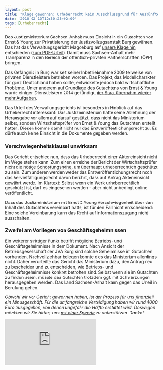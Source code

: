 ```yaml
---
layout: post
title: "Klage gewonnen: Urheberrecht kein Ausschlussgrund für Auskünfte"
date: '2018-02-13T12:30:23+02:00' 
tags: [Urheberrecht]
---
```


Das Justizministerium Sachsen-Anhalt muss Einsicht in ein Gutachten von Ernst & Young zur Privatisierung der Justizvollzugsanstalt Burg gewähren. Das hat das Verwaltungsgericht Magdeburg auf <a href="https://fragdenstaat.de/anfrage/gutachten-jva-burg/">unsere Klage hin</a> entschieden (<a href="https://netzpolitik.org/wp-upload/2018/01/jva-burg-urteil.pdf">zum PDF-Urteil</a>). Damit muss Sachsen-Anhalt mehr Transparenz in den Bereich der öffentlich-privaten Partnerschaften (ÖPP) bringen.

Das Gefängnis in Burg war seit seiner Inbetriebnahme 2009 teilweise von privaten Dienstleistern betrieben worden. Das Projekt, das Modellcharakter für ganz Deutschland haben sollte, entwickelte jedoch bald wirtschaftliche Probleme. Unter anderem auf Grundlage des Gutachtens von Ernst & Young wurde einigen Dienstleistern 2014 gekündigt, <a href="http://www.landtag.sachsen-anhalt.de/fileadmin/files/drs/wp7/drs/d0545dak.pdf">der Staat übernahm wieder mehr Aufgaben</a>.

Das Urteil des Verwaltungsgerichts ist besonders in Hinblick auf das Urheberrecht interessant: Das Justizministerium hatte seine Ablehnung der Herausgabe vor allem auf darauf gestützt, dass nicht das Ministerium selbst, sondern Wirtschaftsprüfer von Ernst & Young das Gutachten erstellt hatten. Diesen komme damit nicht nur das Erstveröffentlichungsrecht zu. Es dürfe auch keine Einsicht in die Dokumente gegeben werden. 

<h3>Verschwiegenheitsklausel unwirksam</h3>

Das Gericht entschied nun, dass das Urheberrecht einer Akteneinsicht nicht im Wege stehen kann. Zum einen erreiche der Bericht der Wirtschaftsprüfer nicht die nötige <a href="https://de.wikipedia.org/wiki/Sch%C3%B6pfungsh%C3%B6he">Schöpfungshöhe</a>, um überhaupt urheberrechtlich geschützt zu sein. Zum anderen werden weder das Erstveröffentlichungsrecht noch das Vervielfältigungsrecht davon berührt, dass auf Antrag Akteneinsicht gewährt werde. Im Klartext: Selbst wenn ein Werk urheberrechtlich geschützt ist, darf es eingesehen werden - aber nicht unbedingt online veröffentlicht.

Dass das Justizministerium mit Ernst & Young Verschwiegenheit über den Inhalt des Gutachtens vereinbart hatte, ist für den Fall nicht entscheidend: Eine solche Vereinbarung kann das Recht auf Informationszugang nicht ausschalten.

<h3>Zweifel am Vorliegen von Geschäftsgeheimnissen</h3>

Ein weiterer strittiger Punkt betrifft mögliche Betriebs- und Geschäftsgeheimnisse in dem Dokument. Nach Ansicht der Betriebsgesellschaft der JVA Burg sind solche Geheimnisse im Gutachten vorhanden. Nachvollziehbar belegen konnte dies das Ministerium allerdings nicht. Daher verurteilte das Gericht das Ministerium dazu, den Antrag neu zu bescheiden und zu entscheiden, wie Betriebs- und Geschäftsgeheimnisse konkret betroffen sind. Selbst wenn sie im Gutachten zu finden seien, müsste das Gutachten trotzdem ggf. mit Schwärzungen herausgegeben werden. Das Land Sachsen-Anhalt kann gegen das Urteil in Berufung gehen.

<i>Obwohl wir vor Gericht gewonnen haben, ist der Prozess für uns finanziell ein Minusgeschäft. Für die umfangreiche Verteidigung haben wir rund 4000 Euro ausgegeben, von denen ungefähr die Hälfte erstattet wird. Deswegen möchten wir Sie bitten, uns <a href="https://fragdenstaat.de/hilfe/spenden/#spenden">mit einer Spende</a> zu unterstützen. Danke!</i>

<embed src="https://netzpolitik.org/wp-upload/2018/01/jva-burg-urteil.pdf">
